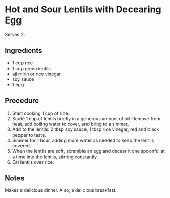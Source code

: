 # Hot and Sour Lentils with Decearing Egg

Serves 2.

## Ingredients

- 1 cup rice
- 1 cup green lentils
- aji mirin or rice vinegar
- soy sauce
- 1 egg

## Procedure

1. Start cooking 1 cup of rice.
2. Sauté 1 cup of lentils briefly in a generous amount of
   oil. Remove from heat, add boiling water to cover, and
   bring to a simmer.
3. Add to the lentils: 2 tbsp soy sauce, 1 tbsp rice
   vinegar, red and black pepper to taste.
4. Simmer for 1 hour, adding more water as needed to keep
   the lentils covered.
5. When the lentils are soft, scramble an egg and decear it
   one spoonful at a time into the lentils, stirring
   constantly.
6. Eat lentils over rice.

## Notes

Makes a delicious dinner. Also, a delicious breakfast.
